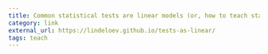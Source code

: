 ```yaml
---
title: Common statistical tests are linear models (or, how to teach stats)
category: link
external_url: https://lindeloev.github.io/tests-as-linear/
tags: teach
---
```

